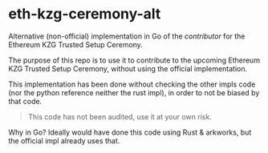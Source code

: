 # eth-kzg-ceremony-alt

Alternative (non-official) implementation in Go of the *contributor* for the Ethereum KZG Trusted Setup Ceremony.

The purpose of this repo is to use it to contribute to the upcoming Ethereum KZG Trusted Setup Ceremony, without using the official implementation.

This implementation has been done without checking the other impls code (nor the python reference neither the rust impl), in order to not be biased by that code.

> This code has not been audited, use it at your own risk.

Why in Go? Ideally would have done this code using Rust & arkworks, but the official impl already uses that.
